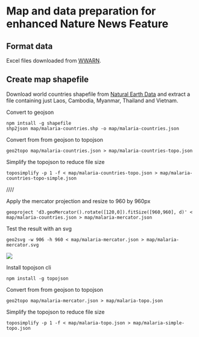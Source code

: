 # Map and data preparation for enhanced Nature News Feature

## Format data

Excel files downloaded from [WWARN](http://www.wwarn.org/).

## Create map shapefile 

Download world countries shapefile from [Natural Earth Data](http://www.naturalearthdata.com/) and extract a file containing just Laos, Cambodia, Myanmar, Thailand and Vietnam. 

Convert to geojson

	npm intsall -g shapefile
	shp2json map/malaria-countries.shp -o map/malaria-countries.json

Convert from from geojson to topojson

	geo2topo map/malaria-countries.json > map/malaria-countries-topo.json

Simplify the topojson to reduce file size 

	toposimplify -p 1 -f < map/malaria-countries-topo.json > map/malaria-countries-topo-simple.json




////



Apply the mercator projection and resize to 960 by 960px

	geoproject 'd3.geoMercator().rotate([120,0]).fitSize([960,960], d)' < map/malaria-countries.json > map/malaria-mercator.json

Test the result with an svg

	geo2svg -w 906 -h 960 < map/malaria-mercator.json > map/malaria-mercator.svg

![](map/malaria-mercator.svg)

Install topojson cli

	npm install -g topojson

Convert from from geojson to topojson

	geo2topo map/malaria-mercator.json > map/malaria-topo.json

Simplify the topojson to reduce file size

	toposimplify -p 1 -f < map/malaria-topo.json > map/malaria-simple-topo.json
